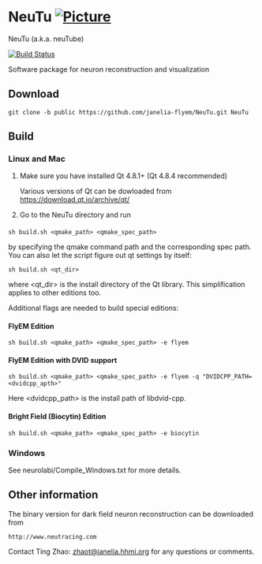 # NeuTu [![Picture](https://raw.github.com/janelia-flyem/janelia-flyem.github.com/master/images/gray_janelia_logo.png)](http://janelia.org/)
NeuTu (a.k.a. neuTube)

[![Build Status](https://drone.io/github.com/janelia-flyem/NeuTu/status.png)](https://drone.io/github.com/janelia-flyem/NeuTu/latest)

Software package for neuron reconstruction and visualization

## Download

    git clone -b public https://github.com/janelia-flyem/NeuTu.git NeuTu

## Build

### Linux and Mac

1. Make sure you have installed Qt 4.8.1+ (Qt 4.8.4 recommended)

    Various versions of Qt can be dowloaded from https://download.qt.io/archive/qt/
    
2. Go to the NeuTu directory and run

####

    sh build.sh <qmake_path> <qmake_spec_path>

by specifying the qmake command path and the corresponding spec path. You can also let the script figure out qt settings by itself:

    sh build.sh <qt_dir>

where \<qt_dir\> is the install directory of the Qt library. This simplification applies to other editions too.

Additional flags are needed to build special editions:

#### FlyEM Edition
    
    sh build.sh <qmake_path> <qmake_spec_path> -e flyem

#### FlyEM Edition with DVID support
    
    sh build.sh <qmake_path> <qmake_spec_path> -e flyem -q "DVIDCPP_PATH=<dvidcpp_apth>"
    
Here \<dvidcpp_path\> is the install path of libdvid-cpp.

#### Bright Field (Biocytin) Edition

    sh build.sh <qmake_path> <qmake_spec_path> -e biocytin

### Windows

See neurolabi/Compile_Windows.txt for more details.

## Other information
 
The binary version for dark field neuron reconstruction can be downloaded from 

    http://www.neutracing.com

Contact Ting Zhao: zhaot@janelia.hhmi.org for any questions or comments.
